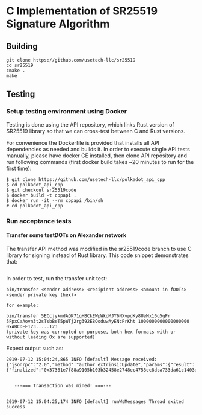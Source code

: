 # C Implementation of SR25519 Signature Algorithm

## Building
```
git clone https://github.com/usetech-llc/sr25519
cd sr25519
cmake .
make
```

## Testing

### Setup testing environment using Docker

Testing is done using the API repository, which links Rust version of SR25519 library so that we can cross-test between C and Rust versions.

For convenience the Dockerfile is provided that installs all API dependencies as needed and builds it. In order to execute single API tests manually, please have docker CE installed, then clone API repository and run following commands (first docker build takes ~20 minutes to run for the first time):
```
$ git clone https://github.com/usetech-llc/polkadot_api_cpp
$ cd polkadot_api_cpp
$ git checkout sr25519code
$ docker build -t cppapi .
$ docker run -it --rm cppapi /bin/sh
# cd polkadot_api_cpp
```

### Run acceptance tests

#### Transfer some testDOTs on Alexander network

The transfer API method was modified in the sr25519code branch to use C library for signing instead of Rust library. This code snippet demonstrates that:
```
``` 

In order to test, run the transfer unit test:
```
bin/transfer <sender address> <recipient address> <amount in fDOTs> <sender private key (hex)>

for example:

bin/transfer 5ECcjykmdAQK71qHBCkEWpWkoMJY6NXvpdKy8UeMx16q5gFr 5FpxCaAovn3t2sTsbBeT5pWTj2rg392E8QoduwAyENcPrKht 1000000000000000000 0xABCDEF123.....123
(private key was corrupted on purpose, both hex formats with or without leading 0x are supported)
```

Expect output such as:
```
2019-07-12 15:04:24,865 INFO [default] Message received: {"jsonrpc":"2.0","method":"author_extrinsicUpdate","params":{"result":{"finalized":"0x37361e7f88a9105b103b32458e2748ec4758ec8dca733da61c1403d9bda70d42"},"subscription":2758756}}


   ---=== Transaction was mined! ===---


2019-07-12 15:04:25,174 INFO [default] runWsMessages Thread exited
success
```
